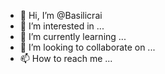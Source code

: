 - 👋 Hi, I’m @Basilicrai
- 👀 I’m interested in ...
- 🌱 I’m currently learning ...
- 💞️ I’m looking to collaborate on ...
- 📫 How to reach me ...

<!---
Basilicrai/Basilicrai is a ✨ special ✨ repository because its `README.md` (this file) appears on your GitHub profile.
You can click the Preview link to take a look at your changes.
--->
